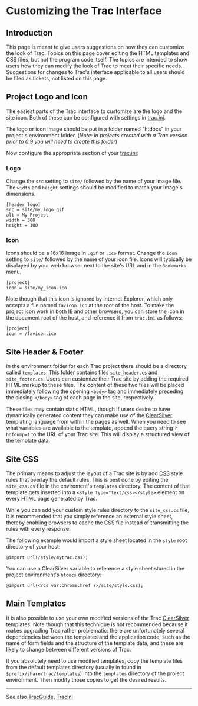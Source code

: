 # Customizing the Trac Interface

## Introduction


This page is meant to give users suggestions on how they can customize the look of Trac.  Topics on this page cover editing the HTML templates and CSS files, but not the program code itself.  The topics are intended to show users how they can modify the look of Trac to meet their specific needs.  Suggestions for changes to Trac's interface applicable to all users should be filed as tickets, not listed on this page.

## Project Logo and Icon


The easiest parts of the Trac interface to customize are the logo and the site icon.  Both of these can be configured with settings in [trac.ini](trac-ini).


The logo or icon image should be put in a folder named "htdocs" in your project's environment folder.  (*Note: in projects created with a Trac version prior to 0.9 you will need to create this folder*)


Now configure the appropriate section of your [trac.ini](trac-ini):

### Logo


Change the `src` setting to `site/` followed by the name of your image file.  The `width` and `height` settings should be modified to match your image's dimensions.

```wiki
[header_logo]
src = site/my_logo.gif
alt = My Project
width = 300
height = 100
```

### Icon


Icons should be a 16x16 image in `.gif` or `.ico` format.  Change the `icon` setting to `site/` followed by the name of your icon file.  Icons will typically be displayed by your web browser next to the site's URL and in the `Bookmarks` menu.

```wiki
[project]
icon = site/my_icon.ico
```


Note though that this icon is ignored by Internet Explorer, which only accepts a file named ``favicon.ico`` at the root of the host. To make the project icon work in both IE and other browsers, you can store the icon in the document root of the host, and reference it from ``trac.ini`` as follows:

```wiki
[project]
icon = /favicon.ico
```

## Site Header & Footer


In the environment folder for each Trac project there should be a directory called `templates`.  This folder contains files `site_header.cs` and `site_footer.cs`.  Users can customize their Trac site by adding the required HTML markup to these files.  The content of these two files will be placed immediately following the opening `<body>` tag and immediately preceding the closing `</body>` tag of each page in the site, respectively.


These files may contain static HTML, though if users desire to have dynamically generated content they can make use of the [ ClearSilver](http://www.clearsilver.net/) templating language from within the pages as well. When you need to see what variables are available to the template, append the query string `?hdfdump=1` to the URL of your Trac site. This will display a structured view of the template data.

## Site CSS


The primary means to adjust the layout of a Trac site is by add [ CSS](http://www.w3.org/TR/REC-CSS2/) style rules that overlay the default rules. This is best done by editing the `site_css.cs` file in the enviroment's `templates` directory. The content of that template gets inserted into a `<style type="text/css></style>` element on every HTML page generated by Trac.


While you can add your custom style rules directory to the `site_css.cs` file, it is recommended that you simply reference an external style sheet, thereby enabling browsers to cache the CSS file instead of transmitting the rules with every response.


The following example would import a style sheet located in the `style` root directory of your host:

```wiki
@import url(/style/mytrac.css);
```


You can use a ClearSilver variable to reference a style sheet stored in the project environment's `htdocs` directory:

```wiki
@import url(<?cs var:chrome.href ?>/site/style.css);
```

## Main Templates


It is also possible to use your own modified versions of the Trac [ ClearSilver](http://www.clearsilver.net/) templates. Note though that this technique is not recommended because it makes upgrading Trac rather problematic: there are unfortunately several dependencies between the templates and the application code, such as the name of form fields and the structure of the template data, and these are likely to change between different versions of Trac.


If you absolutely need to use modified templates, copy the template files from the default templates directory (usually in found in `$prefix/share/trac/templates`) into the `templates` directory of the project environment. Then modify those copies to get the desired results.

---


See also [TracGuide](trac-guide), [TracIni](trac-ini)